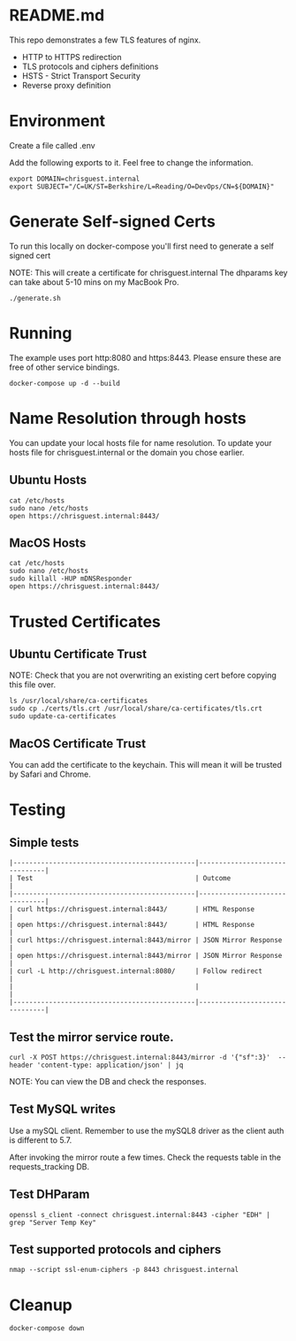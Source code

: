 # README.md
This repo demonstrates a few TLS features of nginx.  

* HTTP to HTTPS redirection
* TLS protocols and ciphers definitions
* HSTS - Strict Transport Security 
* Reverse proxy definition

# Environment
Create a file called .env

Add the following exports to it.  Feel free to change the information. 
 
```
export DOMAIN=chrisguest.internal
export SUBJECT="/C=UK/ST=Berkshire/L=Reading/O=DevOps/CN=${DOMAIN}"
```

# Generate Self-signed Certs
To run this locally on docker-compose you'll first need to generate a self signed cert

NOTE: This will create a certificate for chrisguest.internal 
The dhparams key can take about 5-10 mins on my MacBook Pro. 

```
./generate.sh
```

# Running
The example uses port http:8080 and https:8443.  Please ensure these are free of other service bindings. 

```
docker-compose up -d --build
```

# Name Resolution through hosts
You can update your local hosts file for name resolution.
To update your hosts file for chrisguest.internal or the domain you chose earlier.

## Ubuntu Hosts
```
cat /etc/hosts
sudo nano /etc/hosts
open https://chrisguest.internal:8443/
```

## MacOS Hosts
```
cat /etc/hosts
sudo nano /etc/hosts
sudo killall -HUP mDNSResponder 
open https://chrisguest.internal:8443/
```

# Trusted Certificates

## Ubuntu Certificate Trust
NOTE: Check that you are not overwriting an existing cert before copying this file over.
```
ls /usr/local/share/ca-certificates 
sudo cp ./certs/tls.crt /usr/local/share/ca-certificates/tls.crt
sudo update-ca-certificates 
```

## MacOS Certificate Trust
You can add the certificate to the keychain.  This will mean it will be trusted by Safari and Chrome.  


# Testing 

## Simple tests
```
|----------------------------------------------|-------------------------------|
| Test                                         | Outcome                       |
|----------------------------------------------|-------------------------------|
| curl https://chrisguest.internal:8443/       | HTML Response                 |
| open https://chrisguest.internal:8443/       | HTML Response                 |
| curl https://chrisguest.internal:8443/mirror | JSON Mirror Response          |
| open https://chrisguest.internal:8443/mirror | JSON Mirror Response          |
| curl -L http://chrisguest.internal:8080/     | Follow redirect               |
|                                              |                               |
|----------------------------------------------|-------------------------------|
```

## Test the mirror service route.
```
curl -X POST https://chrisguest.internal:8443/mirror -d '{"sf":3}'  --header 'content-type: application/json' | jq
```
NOTE: You can view the DB and check the responses.

## Test MySQL writes
Use a mySQL client.  Remember to use the mySQL8 driver as the client auth is different to 5.7.

After invoking the mirror route a few times. 
Check the requests table in the requests_tracking DB.

## Test DHParam
```
openssl s_client -connect chrisguest.internal:8443 -cipher "EDH" | grep "Server Temp Key"
```

## Test supported protocols and ciphers
```
nmap --script ssl-enum-ciphers -p 8443 chrisguest.internal
```


# Cleanup
```
docker-compose down
```
